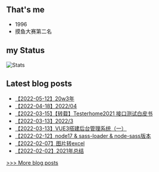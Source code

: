 
## That's me
* 1996
* 摸鱼大赛第二名
## my Status
![Stats](https://github-readme-stats.vercel.app/api?username=uasier)

## Latest blog posts
- [【2022-05-12】20w3年](https://www.yuque.com/uasier/blog/oylb4s)
- [【2022-04-18】2022/04](https://www.yuque.com/uasier/blog/stib3c)
- [【2022-03-15】【转载】Testerhome2021 接口测试白皮书](https://www.yuque.com/uasier/blog/gp6r02)
- [【2022-03-13】2022/3](https://www.yuque.com/uasier/blog/ivkya5)
- [【2022-03-13】VUE3搭建后台管理系统（一）](https://www.yuque.com/uasier/blog/ocdiyc)
- [【2022-02-12】node17 & sass-loader & node-sass版本](https://www.yuque.com/uasier/blog/bu0wve)
- [【2022-02-07】图片转excel](https://www.yuque.com/uasier/blog/ryn6eg)
- [【2022-02-02】2021年总结](https://www.yuque.com/uasier/blog/sbrxzg)

[>>> More blog posts](https://www.yuque.com/uasier/blog)

